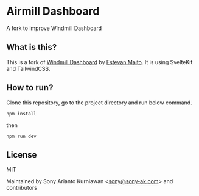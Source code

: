 # Airmill Dashboard
A fork to improve Windmill Dashboard

## What is this?
This is a fork of [Windmill Dashboard](https://github.com/estevanmaito/windmill-dashboard) by [Estevan Maito](https://github.com/estevanmaito). It is using SvelteKit and TailwindCSS.

## How to run?

Clone this repository, go to the project directory and run below command.

```
npm install
```

then

```
npm run dev
```

## License
MIT

Maintained by Sony Arianto Kurniawan <<sony@sony-ak.com>> and contributors
